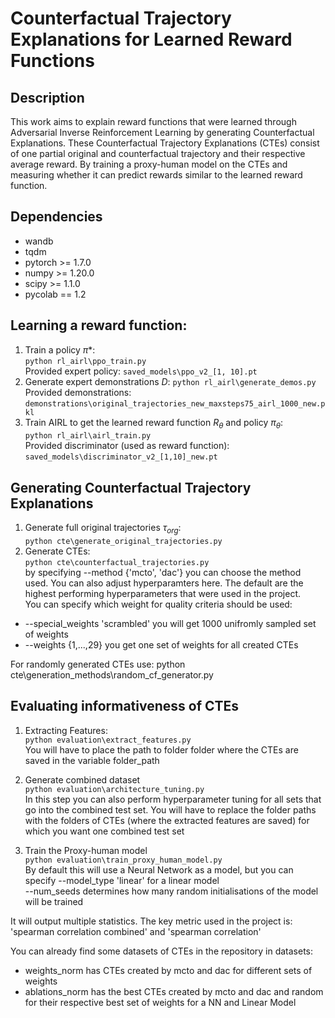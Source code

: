 # Counterfactual Trajectory Explanations for Learned Reward Functions

## Description
This work aims to explain reward functions that were learned through Adversarial Inverse Reinforcement Learning by generating Counterfactual Explanations. These Counterfactual Trajectory Explanations (CTEs) 
consist of one partial original and counterfactual trajectory and their respective average reward. By training a proxy-human model on the CTEs and measuring whether it can predict rewards similar to the 
learned reward function.

## Dependencies
* wandb
* tqdm
* pytorch \>= 1.7.0
* numpy \>= 1.20.0
* scipy \>= 1.1.0
* pycolab == 1.2


## Learning a reward function:
1. Train a policy $\pi*$:   
  ``python rl_airl\ppo_train.py``  
  Provided expert policy: `saved_models\ppo_v2_[1, 10].pt`  
2. Generate expert demonstrations $D$:
  ``python rl_airl\generate_demos.py``  
  Provided demonstrations: `demonstrations\original_trajectories_new_maxsteps75_airl_1000_new.pkl`  
3. Train AIRL to get the learned reward function $R_\theta$ and policy $\pi_\theta$:  
  ``python rl_airl\airl_train.py``  
  Provided discriminator (used as reward function): `saved_models\discriminator_v2_[1,10]_new.pt`   




## Generating Counterfactual Trajectory Explanations
1. Generate full original trajectories $\tau_{org}$:  
``python cte\generate_original_trajectories.py``  
2. Generate CTEs:  
``python cte\counterfactual_trajectories.py``  
by specifying --method {'mcto', 'dac'} you can choose the method used. You can also adjust hyperparamters here. The default are the highest performing hyperparameters that were used in the project.  
You can specify which weight for quality criteria should be used:  

* --special_weights 'scrambled' you will get 1000 unifromly sampled set of weights  
* --weights {1,...,29} you get one set of weights for all created CTEs  

For randomly generated CTEs use: python cte\generation_methods\random_cf_generator.py  

## Evaluating informativeness of CTEs  
1. Extracting Features:  
``python evaluation\extract_features.py``  
You will have to place the path to folder folder where the CTEs are saved in the variable folder_path  

2. Generate combined dataset  
``python evaluation\architecture_tuning.py``  
In this step you can also perform hyperparameter tuning for all sets that go into the combined test set. You will have to replace the folder paths with the folders of CTEs (where the extracted features are saved) for which you want one combined test set  

3. Train the Proxy-human model  
``python evaluation\train_proxy_human_model.py``  
By default this will use a Neural Network as a model, but you can specify --model_type 'linear' for a linear model  
--num_seeds determines how many random initialisations of the model will be trained  

It will output multiple statistics. The key metric used in the project is: 'spearman correlation combined' and 'spearman correlation'   

You can already find some datasets of CTEs in the repository in datasets:
* weights_norm has CTEs created by mcto and dac for different sets of weights
* ablations_norm has the best CTEs created by mcto and dac and random for their respective best set of weights for a NN and Linear Model